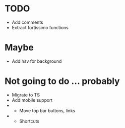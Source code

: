 # TODO

- Add comments
- Extract fortissimo functions

# Maybe

- Add hsv for background

# Not going to do ... probably

- Migrate to TS
- Add mobile support
- - Move top bar buttons, links
- - Shortcuts
